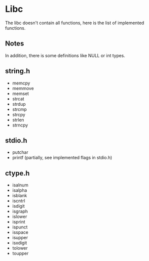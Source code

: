 # Libc

The libc doesn't contain all functions, here is the list of implemented functions.

## Notes

In addition, there is some definitions like NULL or int types.

## string.h

- memcpy
- memmove
- memset
- strcat
- strdup
- strcmp
- strcpy
- strlen
- strncpy

## stdio.h

- putchar
- printf (partially, see implemented flags in stdio.h)

## ctype.h

- isalnum
- isalpha
- isblank
- iscntrl
- isdigit
- isgraph
- islower
- isprint
- ispunct
- isspace
- isupper
- isxdigit
- tolower
- toupper
